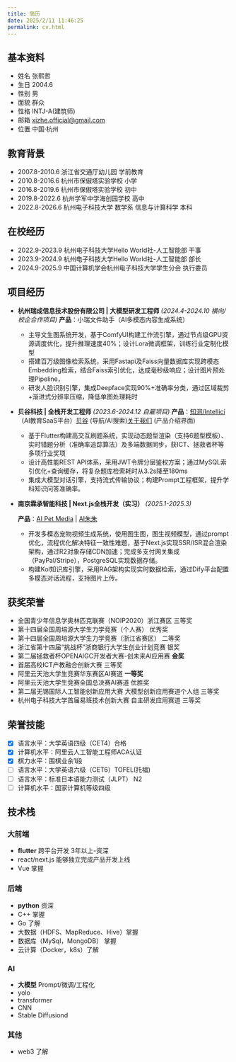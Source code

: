 ```yaml
---
title: 简历
date: 2025/2/11 11:46:25
permalink: cv.html
---
```


## 基本资料

- 姓名 张熙哲
- 生日 2004.6	
- 性别 男	
- 面貌 群众
- 性格 INTJ-A(建筑师)
- 邮箱 xizhe.official@gmail.com
- 位置 中国·杭州

## 教育背景
- 2007.8-2010.6	  浙江省交通厅幼儿园      	学前教育
- 2010.8-2016.6	  杭州市保俶塔实验学校      	小学
- 2016.8-2019.6	  杭州市保俶塔实验学校      	初中
- 2019.8-2022.6	  杭州学军中学海创园学校			高中
- 2022.8-2026.6	  杭州电子科技大学 数学系 信息与计算科学      	本科

## 在校经历

- 2022.9-2023.9   杭州电子科技大学Hello World社-人工智能部	干事
- 2023.9-2024.9   杭州电子科技大学Hello World社-人工智能部	部长
- 2024.9-2025.9   中国计算机学会杭州电子科技大学学生分会	执行委员

## 项目经历
- **杭州瑞成信息技术股份有限公司 | 大模型研发工程师**
  *(2024.4-2024.10 横向/校企合作项目)*
  **产品**：小瑞文件助手（AI多模态内容生成系统）

  - 主导文生图系统开发，基于ComfyUI构建工作流引擎，通过节点级GPU资源调度优化，提升推理速度40%；设计Lora微调框架，训练行业定制化模型
  - 搭建百万级图像检索系统，采用Fastapi及Faiss向量数据库实现跨模态Embedding检索，结合Faiss索引优化，达成毫秒级响应；设计图片预处理Pipeline，
  - 研发人脸识别引擎，集成Deepface实现90%+准确率分类，通过区域裁剪+渐进式分辨率压缩，降低单图处理耗时

- **贝谷科技 | 全栈开发工程师**
  *(2023.6-2024.12 自雇项目)*
  **产品**：[知洞/Intellici](https://intellici.bago.top)（AI教育SaaS平台）[贝谷](https://bago.top/) (导航/AI搜索)[关于我们](https://about.bago.top/) (产品介绍界面)

  - 基于Flutter构建高交互刷题系统，实现动态题型渲染（支持6题型模板）、实时错题分析（准确率追踪算法）及多端数据同步，获ICT、拯救者杯等多项行业奖项
  - 设计高性能REST API体系，采用JWT令牌分层鉴权方案；通过MySQL索引优化+查询缓存，将复杂题库检索耗时从3.2s降至180ms
  - 集成大模型对话引擎，支持流式传输协议；构建Prompt工程框架，提升学科知识问答准确率。

- **南京霖承智能科技 | Next.js全栈开发（实习）**
  *(2025.1-2025.3)*

  **产品**：[AI Pet Media](https://aipet.media) | [AI朱朱](https://aizhuzhu.agentworld.chat) 

  - 开发多模态宠物视频生成系统，使用图生图，图生视频模型，通过prompt优化，流程优化解决特征一致性难题，基于Next.js实现SSR/ISR混合渲染架构，通过R2对象存储CDN加速；完成多支付网关集成（PayPal/Stripe），PostgreSQL实现数据存储。
  - 构建Kol知识库引擎，采用RAG架构实现实时数据检索，通过Dify平台配置多模态对话流程，支持图片上传。

  

## 获奖荣誉

- 全国青少年信息学奥林匹克联赛（NOIP2020）浙江赛区 三等奖
- 第十四届全国周培源大学生力学竞赛（个人赛）		    	优秀奖
- 第十四届全国周培源大学生力学竞赛（浙江省赛区）	二等奖
- 浙江省第十四届“挑战杯”浙商银行大学生创业计划竞赛 银奖
- 第二届拯救者杯OPENAIGC开发者大赛-创未来AI应用赛 **金奖**
- 首届高校ICT产教融合创新大赛   三等奖
- 阿里云天池大学生竞赛华东赛区AI赛道 **一等奖**
- 阿里云天池大学生竞赛全国总决赛AI赛道 优胜奖
- 第二届无锡国际人工智能创新应用大赛 大模型创新应用赛道个人组 三等奖
- 杭州电子科技大学首届易班技术创新大赛 自主研发应用赛道 三等奖

## 荣誉技能

- [x] 语言水平：大学英语四级（CET4）合格
- [x] 计算机水平：阿里云人工智能工程师ACA认证
- [x] 棋力水平：围棋业余1段
- [ ] 语言水平：大学英语六级（CET6）TOFEL(托福)
- [ ] 语言水平：标准日本语能力测试（JLPT） N2
- [ ] 计算机水平：国家计算机等级四级

## 技术栈
### 大前端
- **flutter** 跨平台开发 3年以上-资深
- react/next.js 能够独立完成产品开发上线
- Vue 掌握
### 后端
- **python** 资深
- C++ 掌握
- Go 了解
- 大数据（HDFS、MapReduce、Hive）掌握
- 数据库（MySql，MongoDB） 掌握
- 云计算（Docker，k8s）了解
### AI
- **大模型** Prompt/微调/工程化 
- yolo
- transformer
- CNN
- Stable Diffusiond

### 其他
- web3 了解